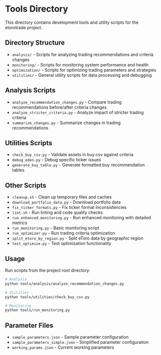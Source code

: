 # Tools Directory

This directory contains development tools and utility scripts for the etorotrade project.

## Directory Structure

- `analysis/` - Scripts for analyzing trading recommendations and criteria changes
- `monitoring/` - Scripts for monitoring system performance and health
- `optimization/` - Scripts for optimizing trading parameters and strategies
- `utilities/` - General utility scripts for data processing and debugging

## Analysis Scripts

- `analyze_recommendation_changes.py` - Compare trading recommendations before/after criteria changes
- `analyze_stricter_criteria.py` - Analyze impact of stricter trading criteria
- `summarize_changes.py` - Summarize changes in trading recommendations

## Utilities Scripts  

- `check_buy_csv.py` - Validate assets in buy.csv against criteria
- `debug_eden.py` - Debug specific ticker issues
- `generate_buy_table.py` - Generate formatted buy recommendation tables

## Other Scripts

- `cleanup.sh` - Clean up temporary files and caches
- `download_portfolio_data.py` - Download portfolio data
- `fix_ticker_formats.py` - Fix ticker format inconsistencies
- `lint.sh` - Run linting and code quality checks
- `run_enhanced_monitoring.py` - Run enhanced monitoring with detailed metrics
- `run_monitoring.py` - Basic monitoring script
- `run_optimizer.py` - Run trading criteria optimization
- `split_etoro_by_region.py` - Split eToro data by geographic region
- `test_optimize.py` - Test optimization functionality

## Usage

Run scripts from the project root directory:

```bash
# Analysis
python tools/analysis/analyze_recommendation_changes.py

# Utilities  
python tools/utilities/check_buy_csv.py

# Monitoring
python tools/run_monitoring.py
```

## Parameter Files

- `sample_parameters.json` - Sample parameter configuration
- `sample_parameters_simple.json` - Simplified parameter configuration  
- `working_params.json` - Current working parameters